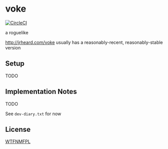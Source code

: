 # voke

[![CircleCI](https://circleci.com/gh/jrheard/voke.svg?style=svg)](https://circleci.com/gh/jrheard/voke)

a roguelike

http://jrheard.com/voke usually has a reasonably-recent, reasonably-stable version

## Setup

TODO

## Implementation Notes

TODO

See `dev-diary.txt` for now

## License

[WTFNMFPL](https://raw.githubusercontent.com/adversary-org/wtfnmf/c7b46d8114e3b3adcd9198e635b43f511c7c803d/COPYING.WTFNMFPL)
